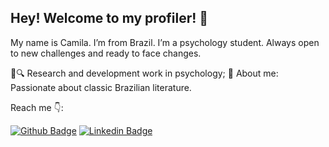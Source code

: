 ## Hey! Welcome to my profiler! 👋
My name is Camila. I’m from Brazil. I’m a psychology student.
Always open to new challenges and ready to face changes.

📰🔍 Research and development work in psychology;
💬 About me: Passionate about classic Brazilian literature.

Reach me 👇:

[![Github Badge](https://img.shields.io/badge/-Github-000?style=flat-square&logo=Github&logoColor=white&link=https://github.com/Camila-Vieira)](https://github.com/CamilaVieira)
[![Linkedin Badge](https://img.shields.io/badge/-LinkedIn-blue?style=flat-square&logo=Linkedin&logoColor=white&link=https://www.linkedin.com/in/camilaalcionevieira/)](https://www.linkedin.com/in/camilaalcionevieira/)
